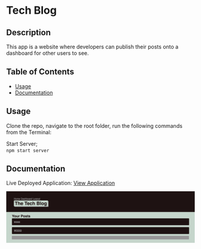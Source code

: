 # Tech Blog

## Description

This app is a website where developers can publish their posts onto a dashboard for other users to see.

## Table of Contents

- [Usage](#usage)
- [Documentation](#documentation)

## Usage

Clone the repo, navigate to the root folder, run the following commands from the Terminal:

Start Server;  
`npm start server`

## Documentation

Live Deployed Application: [View Application](https://tech-blog-node.herokuapp.com/ 'Live Deploy')

![Screenshot](doc/kewl.png?raw=true 'Proof of Application')

